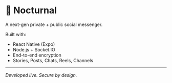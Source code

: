 # 🌙 Nocturnal

A next-gen private + public social messenger.

Built with:
- React Native (Expo)
- Node.js + Socket.IO
- End-to-end encryption
- Stories, Posts, Chats, Reels, Channels

---
*Developed live. Secure by design.*